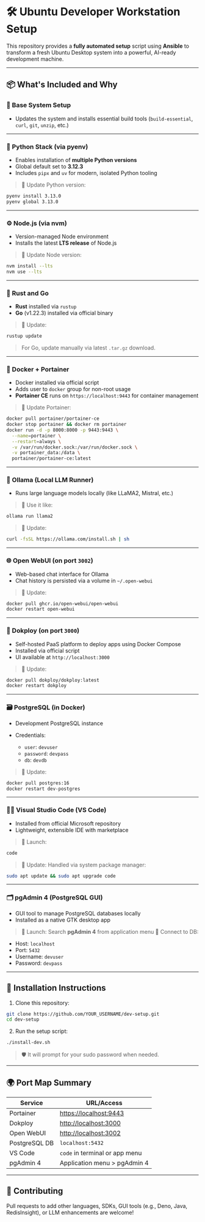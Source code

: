 # 🛠️ Ubuntu Developer Workstation Setup

This repository provides a **fully automated setup** script using **Ansible** to transform a fresh Ubuntu Desktop system into a powerful, AI-ready development machine.

---

## 📦 What's Included and Why

### 🔁 Base System Setup
- Updates the system and installs essential build tools (`build-essential`, `curl`, `git`, `unzip`, etc.)

---

### 🐍 Python Stack (via pyenv)
- Enables installation of **multiple Python versions**
- Global default set to **3.12.3**
- Includes `pipx` and `uv` for modern, isolated Python tooling

> 📌 Update Python version:
```bash
pyenv install 3.13.0
pyenv global 3.13.0
````

---

### ⚙️ Node.js (via nvm)

* Version-managed Node environment
* Installs the latest **LTS release** of Node.js

> 📌 Update Node version:

```bash
nvm install --lts
nvm use --lts
```

---

### 🚀 Rust and Go

* **Rust** installed via `rustup`
* **Go** (v1.22.3) installed via official binary

> 📌 Update:

```bash
rustup update
```

> For Go, update manually via latest `.tar.gz` download.

---

### 🐳 Docker + Portainer

* Docker installed via official script
* Adds user to `docker` group for non-root usage
* **Portainer CE** runs on `https://localhost:9443` for container management

> 📌 Update Portainer:

```bash
docker pull portainer/portainer-ce
docker stop portainer && docker rm portainer
docker run -d -p 8000:8000 -p 9443:9443 \
  --name=portainer \
  --restart=always \
  -v /var/run/docker.sock:/var/run/docker.sock \
  -v portainer_data:/data \
  portainer/portainer-ce:latest
```

---

### 🧠 Ollama (Local LLM Runner)

* Runs large language models locally (like LLaMA2, Mistral, etc.)

> 📌 Use it like:

```bash
ollama run llama2
```

> 📌 Update:

```bash
curl -fsSL https://ollama.com/install.sh | sh
```

---

### 🌐 Open WebUI (on port `3002`)

* Web-based chat interface for Ollama
* Chat history is persisted via a volume in `~/.open-webui`

> 📌 Update:

```bash
docker pull ghcr.io/open-webui/open-webui
docker restart open-webui
```

---

### 🚀 Dokploy (on port `3000`)

* Self-hosted PaaS platform to deploy apps using Docker Compose
* Installed via official script
* UI available at `http://localhost:3000`

> 📌 Update:

```bash
docker pull dokploy/dokploy:latest
docker restart dokploy
```

---

### 🗃 PostgreSQL (in Docker)

* Development PostgreSQL instance
* Credentials:

  * `user`: `devuser`
  * `password`: `devpass`
  * `db`: `devdb`

> 📌 Update:

```bash
docker pull postgres:16
docker restart dev-postgres
```

---

### 🧑‍💻 Visual Studio Code (VS Code)

* Installed from official Microsoft repository
* Lightweight, extensible IDE with marketplace

> 📌 Launch:

```bash
code
```

> 📌 Update:
> Handled via system package manager:

```bash
sudo apt update && sudo apt upgrade code
```

---

### 🗂 pgAdmin 4 (PostgreSQL GUI)

* GUI tool to manage PostgreSQL databases locally
* Installed as a native GTK desktop app

> 📌 Launch: Search **pgAdmin 4** from application menu
> 📌 Connect to DB:

* Host: `localhost`
* Port: `5432`
* Username: `devuser`
* Password: `devpass`

---

## 🔧 Installation Instructions

1. Clone this repository:

```bash
git clone https://github.com/YOUR_USERNAME/dev-setup.git
cd dev-setup
```

2. Run the setup script:

```bash
./install-dev.sh
```

> 🛡️ It will prompt for your sudo password when needed.

---

## 🌍 Port Map Summary

| Service       | URL/Access                                       |
| ------------- | ------------------------------------------------ |
| Portainer     | [https://localhost:9443](https://localhost:9443) |
| Dokploy       | [http://localhost:3000](http://localhost:3000)   |
| Open WebUI    | [http://localhost:3002](http://localhost:3002)   |
| PostgreSQL DB | `localhost:5432`                                 |
| VS Code       | `code` in terminal or app menu                   |
| pgAdmin 4     | Application menu > pgAdmin 4                     |

---

## 🤝 Contributing

Pull requests to add other languages, SDKs, GUI tools (e.g., Deno, Java, RedisInsight), or LLM enhancements are welcome!